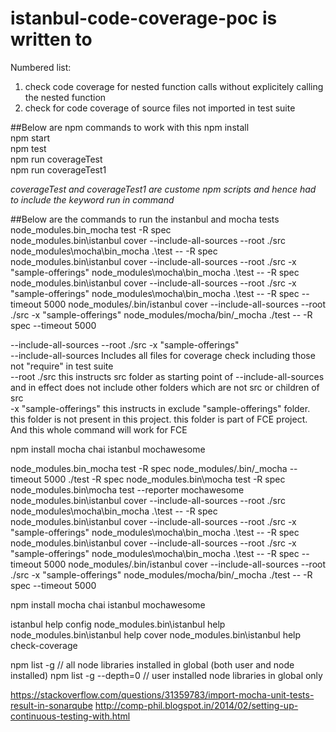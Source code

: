 istanbul-code-coverage-poc is written to 
================================================
Numbered list:
1. check code coverage for nested function calls without explicitely calling the nested function  
2. check for code coverage of source files not imported in test suite  

##Below are npm commands to work with this
npm install  
npm start  
npm test  
npm run coverageTest   
npm run coverageTest1  

_coverageTest and coverageTest1 are custome npm scripts and hence had to include the keyword run in command_

##Below are the commands to run the instanbul and mocha tests      
node_modules\.bin\_mocha test -R spec    
node_modules\.bin\istanbul cover --include-all-sources --root ./src node_modules\mocha\bin\_mocha .\test -- -R spec  
node_modules\.bin\istanbul cover --include-all-sources --root ./src -x "sample-offerings" node_modules\mocha\bin\_mocha .\test -- -R spec  
node_modules\.bin\istanbul cover --include-all-sources --root ./src -x "sample-offerings" node_modules\mocha\bin\_mocha .\test -- -R spec --timeout 5000
node_modules/.bin/istanbul cover --include-all-sources --root ./src -x "sample-offerings" node_modules/mocha/bin/_mocha ./test -- -R spec --timeout 5000

--include-all-sources --root ./src -x "sample-offerings"    
  --include-all-sources      Includes all files for coverage check including those not "require" in test suite  
  --root ./src               this instructs src folder as starting point of --include-all-sources and in effect does not include other folders which are not src or children of src  
  -x "sample-offerings"      this instructs in exclude "sample-offerings" folder. this folder is not present in this project. this folder is part of FCE project. And this whole command will work for FCE  



npm install mocha chai istanbul mochawesome

node_modules\.bin\_mocha test -R spec
node_modules/.bin/_mocha --timeout 5000 ./test -R spec
node_modules\.bin\mocha test -R spec
node_modules\.bin\mocha test --reporter mochawesome
node_modules\.bin\istanbul cover --include-all-sources --root ./src node_modules\mocha\bin\_mocha .\test -- -R spec
node_modules\.bin\istanbul cover --include-all-sources --root ./src -x "sample-offerings" node_modules\mocha\bin\_mocha .\test -- -R spec
node_modules\.bin\istanbul cover --include-all-sources --root ./src -x "sample-offerings" node_modules\mocha\bin\_mocha .\test -- -R spec --timeout 5000
node_modules/.bin/istanbul cover --include-all-sources --root ./src -x "sample-offerings" node_modules/mocha/bin/_mocha ./test -- -R spec --timeout 5000






npm install mocha chai istanbul mochawesome

istanbul help config
node_modules\.bin\istanbul help
node_modules\.bin\istanbul help cover
node_modules\.bin\istanbul help check-coverage

npm list -g				// all node libraries installed in global (both user and node installed)
npm list -g --depth=0	// user installed node libraries in global only

https://stackoverflow.com/questions/31359783/import-mocha-unit-tests-result-in-sonarqube
http://comp-phil.blogspot.in/2014/02/setting-up-continuous-testing-with.html
